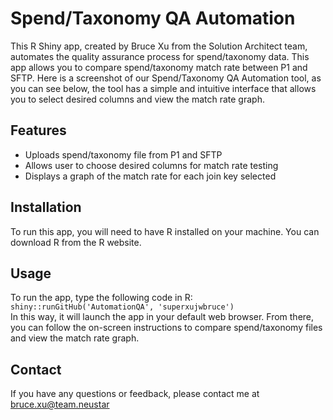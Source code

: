 # Spend/Taxonomy QA Automation
This R Shiny app, created by Bruce Xu from the Solution Architect team, automates the quality assurance process for spend/taxonomy data. This app allows you to compare spend/taxonomy match rate between P1 and SFTP. Here is a screenshot of our Spend/Taxonomy QA Automation tool, as you can see below, the tool has a simple and intuitive interface that allows you to select desired columns and view the match rate graph.

## Features
- Uploads spend/taxonomy file from P1 and SFTP
- Allows user to choose desired columns for match rate testing
- Displays a graph of the match rate for each join key selected

## Installation
To run this app, you will need to have R installed on your machine. You can download R from the R website. 

## Usage
To run the app, type the following code in R: `shiny::runGitHub('AutomationQA', 'superxujwbruce')`<br>
In this way, it will launch the app in your default web browser. From there, you can follow the on-screen instructions to compare spend/taxonomy files and view the match rate graph.

## Contact
If you have any questions or feedback, please contact me at bruce.xu@team.neustar
